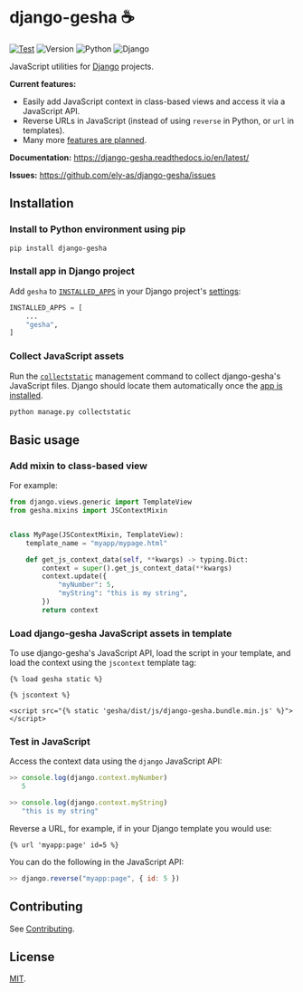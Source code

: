 # django-gesha ☕

[![Test](https://github.com/ely-as/django-gesha/actions/workflows/test.yml/badge.svg?branch=main)](https://github.com/ely-as/django-gesha/actions/workflows/test.yml)
![Version](https://img.shields.io/pypi/v/django-gesha)
![Python](https://img.shields.io/pypi/pyversions/django-gesha)
![Django](https://img.shields.io/pypi/djversions/django-gesha)

JavaScript utilities for [Django](https://www.djangoproject.com/) projects.

**Current features:**

  - Easily add JavaScript context in class-based views and access it via a JavaScript API.
  - Reverse URLs in JavaScript (instead of using `reverse` in Python, or `url` in templates).
  - Many more [features are planned](https://github.com/ely-as/django-gesha/labels/feature).

**Documentation:** https://django-gesha.readthedocs.io/en/latest/

**Issues:** https://github.com/ely-as/django-gesha/issues

## Installation

### Install to Python environment using pip

```sh
pip install django-gesha
```

### Install app in Django project

Add `gesha` to [`INSTALLED_APPS`](https://docs.djangoproject.com/en/4.2/ref/settings/#installed-apps) in your Django project's
[settings](https://docs.djangoproject.com/en/4.2/topics/settings/):
```py
INSTALLED_APPS = [
    ...
    "gesha",
]
```

### Collect JavaScript assets

Run the
[`collectstatic`](https://docs.djangoproject.com/en/4.2/ref/contrib/staticfiles/#collectstatic)
management command to collect django-gesha's JavaScript files. Django should locate
them automatically once the [app is installed](#install-app-in-django-project).
```sh
python manage.py collectstatic
```

## Basic usage

### Add mixin to class-based view

For example:
```py
from django.views.generic import TemplateView
from gesha.mixins import JSContextMixin


class MyPage(JSContextMixin, TemplateView):
    template_name = "myapp/mypage.html"

    def get_js_context_data(self, **kwargs) -> typing.Dict:
        context = super().get_js_context_data(**kwargs)
        context.update({
            "myNumber": 5,
            "myString": "this is my string",
        })
        return context
```

### Load django-gesha JavaScript assets in template

To use django-gesha's JavaScript API, load the script in your template, and load the
context using the `jscontext` template tag:
```
{% load gesha static %}

{% jscontext %}

<script src="{% static 'gesha/dist/js/django-gesha.bundle.min.js' %}">
</script>
```

### Test in JavaScript

Access the context data using the `django` JavaScript API:
```js
>> console.log(django.context.myNumber)
   5

>> console.log(django.context.myString)
   "this is my string"
```

Reverse a URL, for example, if in your Django template you would use:
```
{% url 'myapp:page' id=5 %}
```

You can do the following in the JavaScript API:
```js
>> django.reverse("myapp:page", { id: 5 })
```

## Contributing

See [Contributing](https://django-gesha.readthedocs.io/en/latest/contributing/).

## License

[MIT](https://github.com/ely-as/django-gesha/blob/main/LICENSE).
